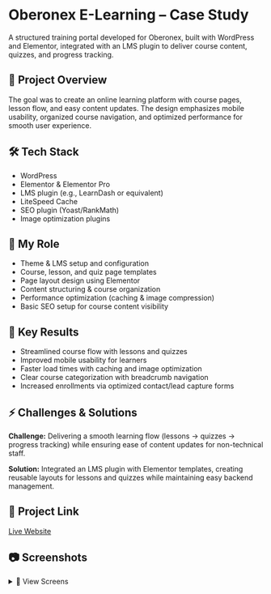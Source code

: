 # Oberonex E-Learning – Case Study  

A structured training portal developed for Oberonex, built with WordPress and Elementor, integrated with an LMS plugin to deliver course content, quizzes, and progress tracking.  

## 📌 Project Overview  
The goal was to create an online learning platform with course pages, lesson flow, and easy content updates. The design emphasizes mobile usability, organized course navigation, and optimized performance for smooth user experience.  

## 🛠 Tech Stack  
- WordPress  
- Elementor & Elementor Pro  
- LMS plugin (e.g., LearnDash or equivalent)  
- LiteSpeed Cache  
- SEO plugin (Yoast/RankMath)  
- Image optimization plugins  

## 💼 My Role  
- Theme & LMS setup and configuration  
- Course, lesson, and quiz page templates  
- Page layout design using Elementor  
- Content structuring & course organization  
- Performance optimization (caching & image compression)  
- Basic SEO setup for course content visibility  

## 🚀 Key Results  
- Streamlined course flow with lessons and quizzes  
- Improved mobile usability for learners  
- Faster load times with caching and image optimization  
- Clear course categorization with breadcrumb navigation  
- Increased enrollments via optimized contact/lead capture forms  

## ⚡ Challenges & Solutions  
**Challenge:** Delivering a smooth learning flow (lessons → quizzes → progress tracking) while ensuring ease of content updates for non-technical staff. 

**Solution:** Integrated an LMS plugin with Elementor templates, creating reusable layouts for lessons and quizzes while maintaining easy backend management.  

## 🔗 Project Link
[Live Website](https://learn.oberonex.com/)

## 📷 Screenshots
<details>
<summary>📸 View Screens</summary>

**Homepage**  
![Home](assets/home.png)
**Mobile Contact Form**  
![Mobile](assets/mobile.png)

</details>


